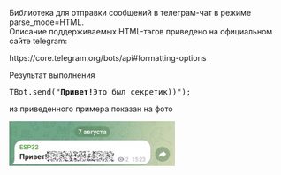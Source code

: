 <p>Библиотека для отправки сообщений в телеграм-чат в режиме parse_mode=HTML.<br>
Описание поддерживаемых HTML-тэгов приведено на официальном сайте telegram:</p>
<p>https://core.telegram.org/bots/api#formatting-options</p>
<p>Результат выполнения <pre>TBot.send("<b>Привет!</b><tg-spoiler>Это был секретик))</tg-spoiler>");</pre> из приведенного примера показан на фото</p>
<img src="https://github.com/SibEnergy/TelegramBot/blob/main/Screenshot_20250807_152411.jpg">
